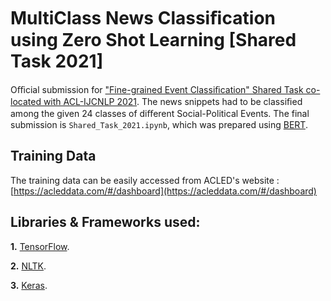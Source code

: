 # MultiClass News Classiﬁcation using Zero Shot Learning [Shared Task 2021]
Oﬃcial submission for ["Fine-grained Event Classiﬁcation" Shared Task co-located with ACL-IJCNLP 2021](https://github.com/emerging-welfare/case-2021-shared-task/tree/main/task2). The news snippets had to be classiﬁed among the given 24 classes of diﬀerent Social-Political Events. The final submission is `Shared_Task_2021.ipynb`, which was prepared using [BERT](https://arxiv.org/abs/1810.04805).

## Training Data
The training data can be easily accessed from ACLED's website : [https://acleddata.com/#/dashboard](https://acleddata.com/#/dashboard)

## Libraries & Frameworks used:
**1.** [TensorFlow](https://www.tensorflow.org/).

**2.** [NLTK](https://www.nltk.org/).

**3.** [Keras](https://keras.io/).

